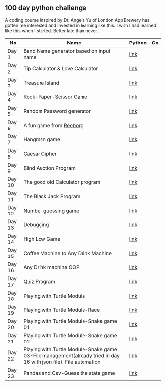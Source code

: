 ## 100 day python challenge
A coding course Inspired by Dr. Angela Yu of London App Brewery has gotten me interested and invested in learning like this. I wish I had learned like this when I started. Better late than never.

|No|Name|Python|Go|
|-----|----|-----|---|
|Day 1|Band Name generator based on input name|[link](/day1/python/)||
|Day 2|Tip Calculator & Love Calculator|[link](/day2/python/)|
|Day 3|Treasure Island|[link](/day3/python/)|
|Day 4|Rock-Paper-Scissor Game|[link](/day4/python/)|
|Day 5|Random Password generator|[link](/day5/python/)|
|Day 6|A fun game from [Reeborg](https://reeborg.ca/)|[link](/day6/python/)|
|Day 7|Hangman game|[link](/day7/python/)|
|Day 8|Caesar Cipher|[link](/day8/python/)|
|Day 9|Blind Auction Program|[link](/day9/python/)|
|Day 10|The good old Calculator program|[link](/day10/python/)|
|Day 11|The Black Jack Program|[link](/day11/python/)|
|Day 12|Number guessing game|[link](/day12/python/)|
|Day 13|Debugging|[link](/day13/python/)|
|Day 14|High Low Game|[link](/day14/python/)|
|Day 15|Coffee Machine to Any Drink Machine|[link](/day15/python/)|
|Day 16|Any Drink machine OOP|[link](/day16/python/)|
|Day 17|Quiz Program|[link](day17/python/)|
|Day 18|Playing with Turtle Module|[link](/day18/python)|
|Day 19|Playing with Turtle Module-Race|[link](/day19/python)|
|Day 20|Playing with Turtle Module-Snake game 01|[link](/day20/python)|
|Day 21|Playing with Turtle Module-Snake game 02|[link](/day21/python)|
|Day 22|Playing with Turtle Module-Snake game 03-File management(already tried in day 16 with json file). File automation|[link](/day22/python)|
|Day 23|Pandas and Csv-Guess the state game|[link](/day23/python)|

